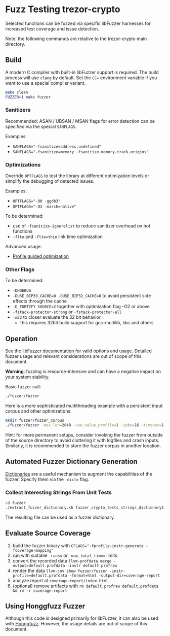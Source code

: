 # Fuzz Testing trezor-crypto
Selected functions can be fuzzed via specific libFuzzer harnesses for increased test coverage and issue detection.

Note: the following commands are relative to the trezor-crypto main directory.

## Build

A modern C compiler with built-in libFuzzer support is required. The build process will use `clang` by default.
Set the `CC=` environment variable if you want to use a special compiler variant.

```bash
make clean
FUZZER=1 make fuzzer
```

### Sanitizers
Recommended: ASAN / UBSAN / MSAN flags for error detection can be specified via the special `SANFLAGS`.

Examples:

* `SANFLAGS="-fsanitize=address,undefined"`
* `SANFLAGS="-fsanitize=memory -fsanitize-memory-track-origins"`

### Optimizations

Override `OPTFLAGS` to test the library at different optimization levels or simplify the debugging of detected issues.

Examples:

* `OPTFLAGS="-O0 -ggdb3"`
* `OPTFLAGS="-O3 -march=native"`

To be determined:

* use of `-fsanitize-ignorelist` to reduce sanitizer overhead on hot functions
* `-flto` and `-flto=thin` link time optimization

Advanced usage:
* [Profile guided optimization](https://clang.llvm.org/docs/UsersManual.html#profile-guided-optimization)
### Other Flags

To be determined:

* `-DNDEBUG`
* `-DUSE_BIP39_CACHE=0 -DUSE_BIP32_CACHE=0` to avoid persistent side effects through the cache
* `-D_FORTIFY_SOURCE=2` together with optimization flag -O2 or above
* `-fstack-protector-strong` or `-fstack-protector-all`
* `-m32` to closer evaluate the 32 bit behavior
    * this requires 32bit build support for gcc-multilib, libc and others

## Operation

See the [libFuzzer documentation](https://llvm.org/docs/LibFuzzer.html#options) for valid options and usage. Detailed fuzzer usage and relevant considerations are out of scope of this document.

**Warning**: fuzzing is resource-intensive and can have a negative impact on your system stability.

Basic fuzzer call:
```bash
./fuzzer/fuzzer
```

Here is a more sophisticated multithreading example with a persistent input corpus and other optimizations:
```bash
mkdir fuzzer/fuzzer_corpus
./fuzzer/fuzzer -max_len=2048 -use_value_profile=1 -jobs=16 -timeout=1 -reload=5 -print_pcs=1 -print_funcs=42  fuzzer/fuzzer_corpus
```

Hint: for more permanent setups, consider invoking the fuzzer from outside of the source directory to avoid cluttering it with logfiles and crash inputs. Similarly, it is recommended to store the fuzzer corpus in another location.

## Automated Fuzzer Dictionary Generation

[Dictionaries](https://llvm.org/docs/LibFuzzer.html#dictionaries) are a useful mechanism to augment the capabilities of the fuzzer. Specify them via the `-dict=` flag.

### Collect Interesting Strings From Unit Tests

```bash
cd fuzzer
./extract_fuzzer_dictionary.sh fuzzer_crypto_tests_strings_dictionary1.txt
```
The resulting file can be used as a fuzzer dictionary.

## Evaluate Source Coverage

  1. build the fuzzer binary with `CFLAGS="-fprofile-instr-generate -fcoverage-mapping"`
  1. run with suitable `-runs=` or `-max_total_time=` limits
  1. convert the recorded data `llvm-profdata merge -output=default.profdata -instr default.profraw`
  1. render the data `llvm-cov show fuzzer/fuzzer -instr-profile=default.profdata -format=html -output-dir=coverage-report`
  1. analyze report at `coverage-report/index.html`
  1. (optional) remove artifacts with `rm default.profraw default.profdata && rm -r coverage-report`

## Using Honggfuzz Fuzzer

Although this code is designed primarily for libFuzzer, it can also be used with [Honggfuzz](https://honggfuzz.dev).
However, the usage details are out of scope of this document.
